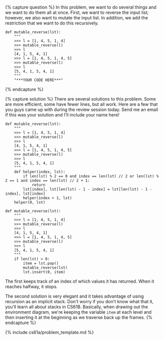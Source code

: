 {% capture question %}
In this problem, we want to do several things and we want to do them all at once. First, we want to reverse the input list; however, we also want to mutate the input list. In addition, we add the restriction that we want to do this recursively. 

    def mutable_reverse(lst):
        """
        >>> l = [1, 4, 5, 1, 4]
        >>> mutable_reverse(l)
        >>> l
        [4, 1, 5, 4, 1]
        >>> l = [1, 4, 5, 1, 4, 5]
        >>> mutable_reverse(l)
        >>> l
        [5, 4, 1, 5, 4, 1]
        """
        "***YOUR CODE HERE***"
{% endcapture %}

{% capture solution %}
There are several solutions to this problem. Some are more efficient, some have fewer lines, but all work. Here are a few that you guys came up with during the review session today. Send me an email if this was your solution and I'll include your name here!

    def mutable_reverse(lst):
        """
        >>> l = [1, 4, 5, 1, 4]
        >>> mutable_reverse(l)
        >>> l
        [4, 1, 5, 4, 1]
        >>> l = [1, 4, 5, 1, 4, 5]
        >>> mutable_reverse(l)
        >>> l
        [5, 4, 1, 5, 4, 1]
        """
        def helper(index, lst):
            if len(lst) % 2 == 0 and index == len(lst) // 2 or len(lst) % 2 == 1 and index == len(lst) // 2 + 1:
                return
            lst[index], lst[len(lst) - 1 - index] = lst[len(lst) - 1 - index], lst[index]
            helper(index + 1, lst)
        helper(0, lst)

    def mutable_reverse(lst):
        """
        >>> l = [1, 4, 5, 1, 4]
        >>> mutable_reverse(l)
        >>> l
        [4, 1, 5, 4, 1]
        >>> l = [1, 4, 5, 1, 4, 5]
        >>> mutable_reverse(l)
        >>> l
        [5, 4, 1, 5, 4, 1]
        """
        if len(lst) > 0:
            item = lst.pop()
            mutable_reverse(lst)
            lst.insert(0, item)

The first keeps track of an index of which values it has returned. When it reaches halfway, it stops.

The second solution is very elegant and it takes advantage of using recursion as an implicit stack. Don't worry if you don't know what that it, you'll learn all about stacks in CS61B. Basically, when drawing out the environment diagram, we're keeping the variable `item` at each level and then inserting it at the beginning as we traverse back up the frames. 
{% endcapture %}

{% include cs61a/problem_template.md %}